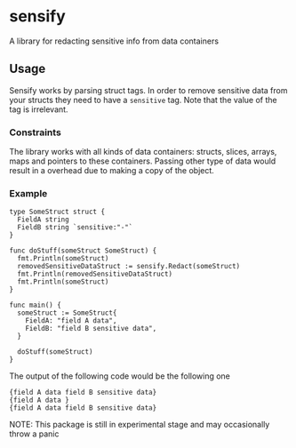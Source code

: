 # sensify
A library for redacting sensitive info from data containers

## Usage
Sensify works by parsing struct tags. In order to remove sensitive data from your structs they need to have a `sensitive` tag. Note that the value of the tag is irrelevant.

### Constraints
The library works with all kinds of data containers: structs, slices, arrays, maps and pointers to these containers.
Passing other type of data would result in a overhead due to making a copy of the object.

### Example
```golang
type SomeStruct struct {
  FieldA string
  FieldB string `sensitive:"-"`
}

func doStuff(someStruct SomeStruct) {
  fmt.Println(someStruct)
  removedSensitiveDataStruct := sensify.Redact(someStruct)
  fmt.Println(removedSensitiveDataStruct)
  fmt.Println(someStruct)
}

func main() {
  someStruct := SomeStruct{
    FieldA: "field A data",
    FieldB: "field B sensitive data",
  }
  
  doStuff(someStruct)
}
```

The output of the following code would be the following one
```
{field A data field B sensitive data}
{field A data }
{field A data field B sensitive data}
```


NOTE: This package is still in experimental stage and may occasionally throw a panic
